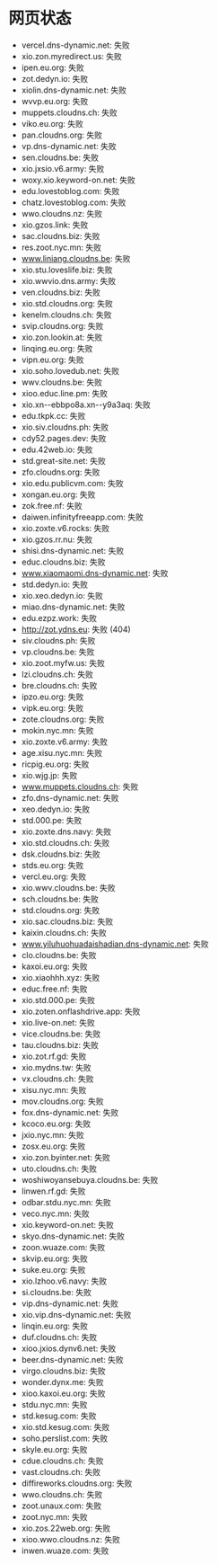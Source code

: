 # 网页状态
- vercel.dns-dynamic.net: 失败
- xio.zon.myredirect.us: 失败
- ipen.eu.org: 失败
- zot.dedyn.io: 失败
- xiolin.dns-dynamic.net: 失败
- wvvp.eu.org: 失败
- muppets.cloudns.ch: 失败
- viko.eu.org: 失败
- pan.cloudns.org: 失败
- vp.dns-dynamic.net: 失败
- sen.cloudns.be: 失败
- xio.jxsio.v6.army: 失败
- woxy.xio.keyword-on.net: 失败
- edu.lovestoblog.com: 失败
- chatz.lovestoblog.com: 失败
- wwo.cloudns.nz: 失败
- xio.gzos.link: 失败
- sac.cloudns.biz: 失败
- res.zoot.nyc.mn: 失败
- www.liniang.cloudns.be: 失败
- xio.stu.loveslife.biz: 失败
- xio.wwvio.dns.army: 失败
- ven.cloudns.biz: 失败
- xio.std.cloudns.org: 失败
- kenelm.cloudns.ch: 失败
- svip.cloudns.org: 失败
- xio.zon.lookin.at: 失败
- linqing.eu.org: 失败
- vipn.eu.org: 失败
- xio.soho.lovedub.net: 失败
- wwv.cloudns.be: 失败
- xioo.educ.line.pm: 失败
- xio.xn--ebbpo8a.xn--y9a3aq: 失败
- edu.tkpk.cc: 失败
- xio.siv.cloudns.ph: 失败
- cdy52.pages.dev: 失败
- edu.42web.io: 失败
- std.great-site.net: 失败
- zfo.cloudns.org: 失败
- xio.edu.publicvm.com: 失败
- xongan.eu.org: 失败
- zok.free.nf: 失败
- daiwen.infinityfreeapp.com: 失败
- xio.zoxte.v6.rocks: 失败
- xio.gzos.rr.nu: 失败
- shisi.dns-dynamic.net: 失败
- educ.cloudns.biz: 失败
- www.xiaomaomi.dns-dynamic.net: 失败
- std.dedyn.io: 失败
- xio.xeo.dedyn.io: 失败
- miao.dns-dynamic.net: 失败
- edu.ezpz.work: 失败
- http://zot.ydns.eu: 失败 (404)
- siv.cloudns.ph: 失败
- vp.cloudns.be: 失败
- xio.zoot.myfw.us: 失败
- lzi.cloudns.ch: 失败
- bre.cloudns.ch: 失败
- ipzo.eu.org: 失败
- vipk.eu.org: 失败
- zote.cloudns.org: 失败
- mokin.nyc.mn: 失败
- xio.zoxte.v6.army: 失败
- age.xisu.nyc.mn: 失败
- ricpig.eu.org: 失败
- xio.wjg.jp: 失败
- www.muppets.cloudns.ch: 失败
- zfo.dns-dynamic.net: 失败
- xeo.dedyn.io: 失败
- std.000.pe: 失败
- xio.zoxte.dns.navy: 失败
- xio.std.cloudns.ch: 失败
- dsk.cloudns.biz: 失败
- stds.eu.org: 失败
- vercl.eu.org: 失败
- xio.wwv.cloudns.be: 失败
- sch.cloudns.be: 失败
- std.cloudns.org: 失败
- xio.sac.cloudns.biz: 失败
- kaixin.cloudns.ch: 失败
- www.yiluhuohuadaishadian.dns-dynamic.net: 失败
- clo.cloudns.be: 失败
- kaxoi.eu.org: 失败
- xio.xiaohhh.xyz: 失败
- educ.free.nf: 失败
- xio.std.000.pe: 失败
- xio.zoten.onflashdrive.app: 失败
- xio.live-on.net: 失败
- vice.cloudns.be: 失败
- tau.cloudns.biz: 失败
- xio.zot.rf.gd: 失败
- xio.mydns.tw: 失败
- vx.cloudns.ch: 失败
- xisu.nyc.mn: 失败
- mov.cloudns.org: 失败
- fox.dns-dynamic.net: 失败
- kcoco.eu.org: 失败
- jxio.nyc.mn: 失败
- zosx.eu.org: 失败
- xio.zon.byinter.net: 失败
- uto.cloudns.ch: 失败
- woshiwoyansebuya.cloudns.be: 失败
- linwen.rf.gd: 失败
- odbar.stdu.nyc.mn: 失败
- veco.nyc.mn: 失败
- xio.keyword-on.net: 失败
- skyo.dns-dynamic.net: 失败
- zoon.wuaze.com: 失败
- skvip.eu.org: 失败
- suke.eu.org: 失败
- xio.lzhoo.v6.navy: 失败
- si.cloudns.be: 失败
- vip.dns-dynamic.net: 失败
- xio.vip.dns-dynamic.net: 失败
- linqin.eu.org: 失败
- duf.cloudns.ch: 失败
- xioo.jxios.dynv6.net: 失败
- beer.dns-dynamic.net: 失败
- virgo.cloudns.biz: 失败
- wonder.dynx.me: 失败
- xioo.kaxoi.eu.org: 失败
- stdu.nyc.mn: 失败
- std.kesug.com: 失败
- xio.std.kesug.com: 失败
- soho.perslist.com: 失败
- skyle.eu.org: 失败
- cdue.cloudns.ch: 失败
- vast.cloudns.ch: 失败
- diffireworks.cloudns.org: 失败
- wwo.cloudns.ch: 失败
- zoot.unaux.com: 失败
- zoot.nyc.mn: 失败
- xio.zos.22web.org: 失败
- xioo.wwo.cloudns.nz: 失败
- inwen.wuaze.com: 失败
